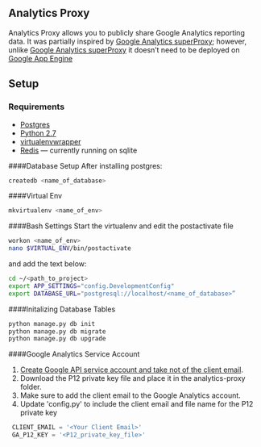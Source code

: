 ## Analytics Proxy

Analytics Proxy allows you to publicly share Google Analytics reporting data. It was partially inspired by [Google Analytics superProxy](https://github.com/googleanalytics/google-analytics-super-proxy); however, unlike [Google Analytics superProxy](https://github.com/googleanalytics/google-analytics-super-proxy) it doesn’t need to be deployed on [Google App Engine](https://appengine.google.com/)

## Setup

### Requirements
- [Postgres](http://www.postgresql.org/)
- [Python 2.7](https://docs.python.org/2/)
- [virtualenvwrapper](http://virtualenvwrapper.readthedocs.org/en/latest/install.html)
- [Redis](http://redis.io/) — currently running on sqlite

####Database Setup
After installing postgres:
```bash
createdb <name_of_database>
```

####Virtual Env
```bash
mkvirtualenv <name_of_env>
```

####Bash Settings
Start the virtualenv and edit the postactivate file
```bash
workon <name_of_env>
nano $VIRTUAL_ENV/bin/postactivate
```
and add the text below:
```bash
cd ~/<path_to_project>
export APP_SETTINGS="config.DevelopmentConfig"
export DATABASE_URL="postgresql://localhost/<name_of_database>”
```

####Initalizing Database Tables
```bash
python manage.py db init
python manage.py db migrate
python manage.py db upgrade
```

####Google Analytics Service Account
1. [Create Google API service account and take not of the client email](https://developers.google.com/accounts/docs/OAuth2ServiceAccount).
2.  Download the P12 private key file and place it in the analytics-proxy folder.
3.  Make sure to add the client email to the Google Analytics account.
3.  Update 'config.py' to include the client email and file name for the P12 private key
```python
 CLIENT_EMAIL = '<Your Client Email>'
 GA_P12_KEY = '<P12_private_key_file>'
```
